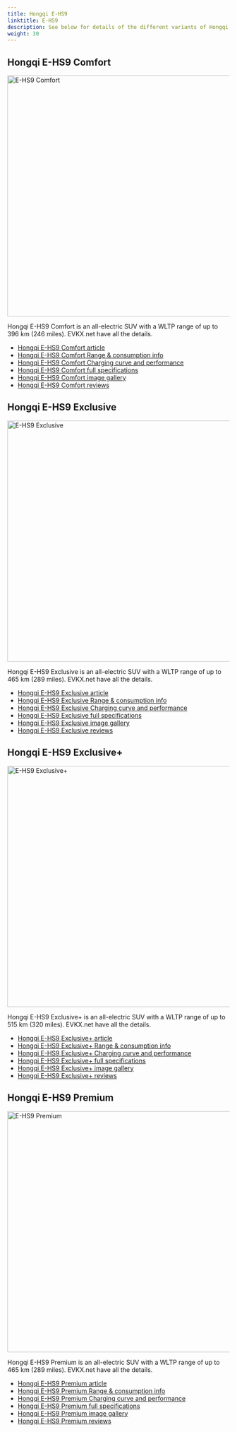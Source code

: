 ```yaml
---
title: Hongqi E-HS9
linktitle: E-HS9
description: See below for details of the different variants of Hongqi E-HS9
weight: 30
---
```

## Hongqi E-HS9 Comfort

<a href="/models/hongqi/e-hs9/e-hs9_comfort/"><img src="https://media.evkx.net/multimedia/models/hongqi/e-hs9/e-hs9_comfort/main_1_st.jpg" width="800" height="546" alt="E-HS9 Comfort" ></a>

Hongqi E-HS9 Comfort is an all-electric SUV with a WLTP range of up to 396 km (246 miles). EVKX.net have all the details. 

- [Hongqi E-HS9 Comfort article](/models/hongqi/e-hs9/e-hs9_comfort/)
- [Hongqi E-HS9 Comfort Range & consumption info](/models/hongqi/e-hs9/e-hs9_comfort//rangeandconsumption)
- [Hongqi E-HS9 Comfort Charging curve and performance](/models/hongqi/e-hs9/e-hs9_comfort//chargingcurve)
- [Hongqi E-HS9 Comfort full specifications](/models/hongqi/e-hs9/e-hs9_comfort//specifications)
- [Hongqi E-HS9 Comfort image gallery](/models/hongqi/e-hs9/e-hs9_comfort//gallery)
- [Hongqi E-HS9 Comfort reviews](/models/hongqi/e-hs9/e-hs9_comfort//reviews)

## Hongqi E-HS9 Exclusive

<a href="/models/hongqi/e-hs9/e-hs9_exclusive/"><img src="https://media.evkx.net/multimedia/models/hongqi/e-hs9/e-hs9_exclusive/main_1_st.jpg" width="800" height="546" alt="E-HS9 Exclusive" ></a>

Hongqi E-HS9 Exclusive is an all-electric SUV with a WLTP range of up to 465 km (289 miles). EVKX.net have all the details. 

- [Hongqi E-HS9 Exclusive article](/models/hongqi/e-hs9/e-hs9_exclusive/)
- [Hongqi E-HS9 Exclusive Range & consumption info](/models/hongqi/e-hs9/e-hs9_exclusive//rangeandconsumption)
- [Hongqi E-HS9 Exclusive Charging curve and performance](/models/hongqi/e-hs9/e-hs9_exclusive//chargingcurve)
- [Hongqi E-HS9 Exclusive full specifications](/models/hongqi/e-hs9/e-hs9_exclusive//specifications)
- [Hongqi E-HS9 Exclusive image gallery](/models/hongqi/e-hs9/e-hs9_exclusive//gallery)
- [Hongqi E-HS9 Exclusive reviews](/models/hongqi/e-hs9/e-hs9_exclusive//reviews)

## Hongqi E-HS9 Exclusive+

<a href="/models/hongqi/e-hs9/e-hs9_exclusiveplus/"><img src="https://media.evkx.net/multimedia/models/hongqi/e-hs9/e-hs9_exclusiveplus/main_1_st.jpg" width="800" height="546" alt="E-HS9 Exclusive+" ></a>

Hongqi E-HS9 Exclusive+ is an all-electric SUV with a WLTP range of up to 515 km (320 miles). EVKX.net have all the details. 

- [Hongqi E-HS9 Exclusive+ article](/models/hongqi/e-hs9/e-hs9_exclusiveplus/)
- [Hongqi E-HS9 Exclusive+ Range & consumption info](/models/hongqi/e-hs9/e-hs9_exclusiveplus//rangeandconsumption)
- [Hongqi E-HS9 Exclusive+ Charging curve and performance](/models/hongqi/e-hs9/e-hs9_exclusiveplus//chargingcurve)
- [Hongqi E-HS9 Exclusive+ full specifications](/models/hongqi/e-hs9/e-hs9_exclusiveplus//specifications)
- [Hongqi E-HS9 Exclusive+ image gallery](/models/hongqi/e-hs9/e-hs9_exclusiveplus//gallery)
- [Hongqi E-HS9 Exclusive+ reviews](/models/hongqi/e-hs9/e-hs9_exclusiveplus//reviews)

## Hongqi E-HS9 Premium

<a href="/models/hongqi/e-hs9/e-hs9_premium/"><img src="https://media.evkx.net/multimedia/models/hongqi/e-hs9/e-hs9_premium/main_1_st.jpg" width="800" height="546" alt="E-HS9 Premium" ></a>

Hongqi E-HS9 Premium is an all-electric SUV with a WLTP range of up to 465 km (289 miles). EVKX.net have all the details. 

- [Hongqi E-HS9 Premium article](/models/hongqi/e-hs9/e-hs9_premium/)
- [Hongqi E-HS9 Premium Range & consumption info](/models/hongqi/e-hs9/e-hs9_premium//rangeandconsumption)
- [Hongqi E-HS9 Premium Charging curve and performance](/models/hongqi/e-hs9/e-hs9_premium//chargingcurve)
- [Hongqi E-HS9 Premium full specifications](/models/hongqi/e-hs9/e-hs9_premium//specifications)
- [Hongqi E-HS9 Premium image gallery](/models/hongqi/e-hs9/e-hs9_premium//gallery)
- [Hongqi E-HS9 Premium reviews](/models/hongqi/e-hs9/e-hs9_premium//reviews)


